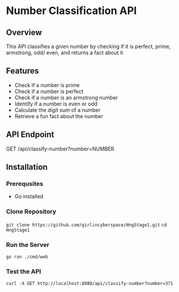 
# Number Classification API

## Overview

This API classifies a given number by checking if it is perfect, prime, armstrong, odd/ even, and returns a fact about it

## Features
- Check if a number is prime
- Check if a number is perfect
- Check if a number is an armstrong number
- Identify if a number is even or odd
- Calculate the digit sum of a number
- Retrieve a fun fact about the number

## API Endpoint
GET /api/classify-number?number=NUMBER

## Installation

### Prerequsites
- Go installed

### Clone Repository
```git clone https://github.com/girlincyberspace/HngStage1.git```
```cd HngStage1```

### Run the Server
```go run ./cmd/web```

### Test the API
```curl -X GET http://localhost:8080/api/classify-number?number=371```
